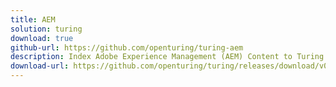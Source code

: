 ```yaml
---
title: AEM
solution: turing
download: true
github-url: https://github.com/openturing/turing-aem
description: Index Adobe Experience Management (AEM) Content to Turing ES.
download-url: https://github.com/openturing/turing/releases/download/v0.3.9/turing-aem.jar
---
```

